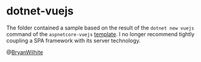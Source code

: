 # dotnet-vuejs

The folder contained a sample based on the result of the `dotnet new vuejs` command of the `aspnetcore-vuejs` [template](https://dotnetnew.azurewebsites.net/template/aspnetcore-vuejs/aspnetcore-vuejs.1.0). I no longer recommend tightly coupling a SPA framework with its server technology.

@[BryanWilhite](https://twitter.com/BryanWilhite)
